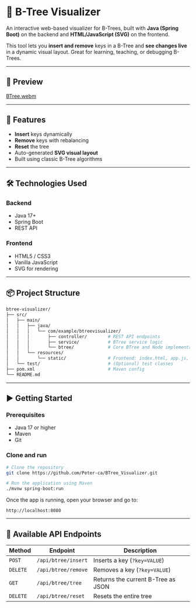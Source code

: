 # 🌳 B-Tree Visualizer

An interactive web-based visualizer for B-Trees, built with **Java (Spring Boot)** on the backend and **HTML/JavaScript (SVG)** on the frontend.

This tool lets you **insert and remove** keys in a B-Tree and **see changes live** in a dynamic visual layout. Great for learning, teaching, or debugging B-Trees.

---


## 📸 Preview
[BTree.webm](https://github.com/user-attachments/assets/027b68f6-fdd8-4661-b498-887143f5b7a2)

---


## 🚀 Features

- **Insert** keys dynamically
- **Remove** keys with rebalancing
- **Reset** the tree
- Auto-generated **SVG visual layout**
- Built using classic B-Tree algorithms

---


## 🛠 Technologies Used

### Backend
- Java 17+
- Spring Boot
- REST API

### Frontend
- HTML5 / CSS3
- Vanilla JavaScript
- SVG for rendering

---


## 📦 Project Structure
```bash
btree-visualizer/
├── src/
│   ├── main/
│   │   ├── java/
│   │   │   └── com/example/btreevisualizer/
│   │   │       ├── controller/        # REST API endpoints
│   │   │       ├── service/           # BTree service logic
│   │   │       └── btree/             # Core BTree and Node implementation
│   │   └── resources/
│   │       └── static/                # Frontend: index.html, app.js, CSS
│   └── test/                          # (Optional) test classes
├── pom.xml                            # Maven config
└── README.md

```

---


## ▶️ Getting Started

### Prerequisites
- Java 17 or higher
- Maven
- Git

### Clone and run

```bash
# Clone the repository
git clone https://github.com/Peter-ca/BTree_Visualizer.git

# Run the application using Maven
./mvnw spring-boot:run
```

Once the app is running, open your browser and go to:
```
http://localhost:8080
```

---


## 🔧 Available API Endpoints

| Method   | Endpoint              | Description                       |
|----------|-----------------------|-----------------------------------|
| `POST`   | `/api/btree/insert`   | Inserts a key (`?key=VALUE`)      |
| `DELETE` | `/api/btree/remove`   | Removes a key (`?key=VALUE`)      |
| `GET`    | `/api/btree/tree`     | Returns the current B-Tree as JSON |
| `DELETE` | `/api/btree/reset`    | Resets the entire tree            |

